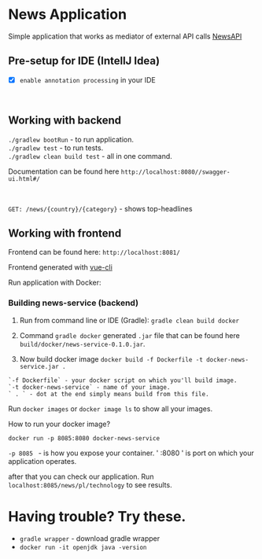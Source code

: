 # News Application

Simple application that works as mediator of external API calls [NewsAPI](https://newsapi.org/docs/endpoints/top-headlines)

## Pre-setup for IDE (IntellJ Idea)
- [x] `enable annotation processing` in your IDE

<BR>

## Working with backend

`./gradlew bootRun` - to run application. <BR>
`./gradlew test` - to run tests. <BR>
`./gradlew clean build test` - all in one command. <BR>

Documentation can be found here `http://localhost:8080//swagger-ui.html#/`

<BR>
  
`GET: /news/{country}/{category}` - shows top-headlines

## Working with frontend

Frontend can be found here: `http://localhost:8081/`

Frontend generated with [vue-cli](https://cli.vuejs.org/guide/creating-a-project.html#vue-create)




Run application with Docker:



### Building news-service (backend)
1. Run from command line or IDE (Gradle):
`gradle clean build docker`

2. Command `gradle docker` generated `.jar` file that can be found here `build/docker/news-service-0.1.0.jar`.

3. Now build docker image `docker build -f Dockerfile -t docker-news-service.jar .`
```
`-f Dockerfile` - your docker script on which you'll build image.
`-t docker-news-service` - name of your image.
` . ` - dot at the end simply means build from this file.
```

Run `docker images` or `docker image ls` to show all your images.

How to run your docker image? 

`docker run -p 8085:8080 docker-news-service`

`-p 8085 ` - is how you expose your container. 
' :8080 ' is port on which your application operates.

after that you can check our application. 
Run `localhost:8085/news/pl/technology` to see results.

# Having trouble? Try these.

- `gradle wrapper` - download gradle wrapper
- `docker run -it openjdk java -version` 




